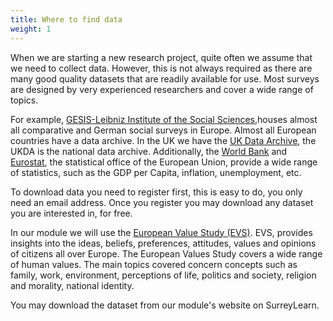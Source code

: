 ```yaml
---
title: Where to find data
weight: 1
---
```


<p align="center">

When we are starting a new research project, quite often we assume that we need to collect data. However, this is not always required as there are many good quality datasets that are readily available for use. Most surveys are designed by very experienced researchers and cover a wide range of topics.  

For example, [GESIS-Leibniz Institute of the Social Sciences](https://zacat.gesis.org/webview/index.jsp),houses almost all comparative and German social surveys in Europe. Almost all European countries have a data archive. In the UK we have the [UK Data Archive](https://ukdataservice.ac.uk/), the UKDA is the national data archive. Additionally, the [World Bank](https://datacatalog.worldbank.org/) and [Eurostat](https://ec.europa.eu/eurostat/data/database), the statistical office of the European Union, provide a wide range of statistics, such as the GDP per Capita, inflation, unemployment, etc.

To download data you need to register first, this is easy to do, you only need an email address. Once you register you may download any dataset you are interested in, for free. 

In our module we will use the [European Value Study (EVS)](https://europeanvaluesstudy.eu/). EVS, provides insights into the ideas, beliefs, preferences, attitudes, values and opinions of citizens all over Europe. The European Values Study covers a wide range of human values. The main topics covered concern concepts such as family, work, environment, perceptions of life, politics and society, religion and morality, national identity. 

You may download the dataset from our module's website on SurreyLearn. 
</p>